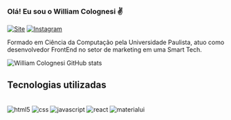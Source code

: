 ### Olá! Eu sou o William Colognesi ✌️

[![Site](https://img.shields.io/website?label=WilliamColognesi.online&style=for-the-badge&url=https://www.williamcolognesi.com/)](https://www.williamcolognesi.com/) 
[![Instagram](https://img.shields.io/badge/Instagram-E4405F?style=for-the-badge&logo=instagram&logoColor=white)](https://instagram.com/williamcolognesi.dev)

Formado em Ciência da Computação pela Universidade Paulista, atuo como desenvolvedor FrontEnd no setor de marketing em uma Smart Tech.

![William Colognesi GitHub stats](https://github-readme-stats.vercel.app/api?username=williamcolognesi&show_icons=true&theme=dracula)

## Tecnologias utilizadas

<div style="display: inline-block"> <br/> 
    <img align="center" alt="html5" src="https://img.shields.io/badge/HTML-239120?style=for-the-badge&logo=html5&logoColor=white"/>
    <img align="center" alt="css" src="https://img.shields.io/badge/CSS-239120?&style=for-the-badge&logo=css3&logoColor=white"/>
    <img align="center" alt="javascript" src="https://img.shields.io/badge/JavaScript-F7DF1E?style=for-the-badge&logo=javascript&logoColor=black"/>
    <img align="center" alt="react" src="https://img.shields.io/badge/React-20232A?style=for-the-badge&logo=react&logoColor=61DAFB"/>
    <img align="center" alt="materialui" src="https://img.shields.io/badge/Material--UI-0081CB?style=for-the-badge&logo=material-ui&logoColor=white"/>
</div>
